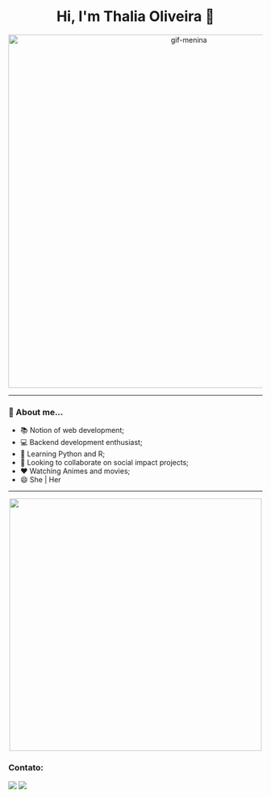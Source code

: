 <h1 align="center"> Hi, I'm Thalia Oliveira 🌷 </h1>
<p align="center">
  <img width="700px;" src="https://i.pinimg.com/originals/cf/95/9d/cf959d86c0f499c31a8e31238b7cb576.gif" alt="gif-menina"/>
</p>

---
  
### 🚀 About me...
- 📚 Notion of web development;
- 💻 Backend development enthusiast;
- 🌱 Learning Python and R;
- 👯 Looking to collaborate on social impact projects;
- ❤ Watching Animes and movies;
- 😄 She | Her

---

<p align="center">
<a href="https://github.com/thascript">
  <img width="500em" align="center" src="https://github-readme-stats.vercel.app/api/top-langs/?username=thascript&layout=compact&langs_count=7&theme=default"/> 
</a> 
</p>

### Contato: 
<a href = "mailto:thalia.oliveira@arapiraca.ufal.br"><img src="https://img.shields.io/badge/Gmail-D14836?style=for-the-badge&logo=gmail&logoColor=white" target="_blank"></a>
<a href = "#"><img src="https://img.shields.io/badge/LinkedIn-0077B5?style=for-the-badge&logo=linkedin&logoColor=white" target="_blank"></a>


